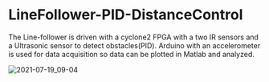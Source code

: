 # LineFollower-PID-DistanceControl

The Line-follower is driven with a cyclone2 FPGA with a two IR sensors and a Ultrasonic sensor to detect obstacles(PID). Arduino with an accelerometer is used for data acquisition so data can be plotted in Matlab and analyzed.

![2021-07-19_09-04](https://user-images.githubusercontent.com/62447953/126117384-45af06e2-35c9-47a9-8f94-531006dcb789.png)

